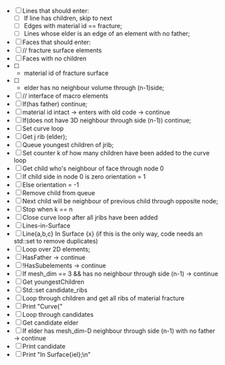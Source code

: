 - [ ] Lines that should enter: 
  - [ ] If line has children, skip to next 
  - [ ] Edges with material id == fracture; 
  - [ ] Lines whose elder is an edge of an element with no father; 
- [ ] Faces that should enter: 
- [ ] // fracture surface elements 
- [ ] Faces with no children  
- [ ] + material id of fracture surface  
- [ ] + elder has no neighbour volume through (n-1)side; 
- [ ] // interface of macro elements 
- [ ] If(has father) continue; 
- [ ] material id intact → enters with old code → continue 
- [ ] If(does not have 3D neighbour through side (n-1)) continue; 
- [ ] Set curve loop 
- [ ] Get j rib (elder); 
- [ ] Queue youngest children of jrib; 
- [ ] Set counter k of how many children have been added to the curve loop 
- [ ] Get child who's neighbour of face through node 0 
- [ ] If child side in node 0 is zero orientation = 1 
- [ ] Else orientation = -1 
- [ ] Remove child from queue 
- [ ] Next child will be neighbour of previous child through opposite node; 
- [ ] Stop when k == n  
- [ ] Close curve loop after all jribs have been added 
- [ ] Lines-in-Surface  
- [ ] Line{a,b,c} In Surface {x} (if this is the only way, code needs an std::set<int> to remove duplicates) 
- [ ] Loop over 2D elements; 
- [ ] HasFather → continue 
- [ ] !HasSubelements → continue 
- [ ] If mesh_dim == 3 && has no neighbour through side (n-1) → continue 
- [ ] Get youngestChildren 
- [ ] Std::set candidate_ribs 
- [ ] Loop through children and get all ribs of material fracture 
- [ ] Print "Curve{" 
- [ ] Loop through candidates 
- [ ] Get candidate elder 
- [ ] If elder has mesh_dim-D neighbour through side (n-1) with no father → continue 
- [ ] Print candidate 
- [ ] Print "In Surface{iel};\n" 